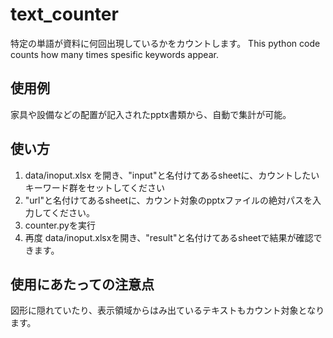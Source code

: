 # text_counter

特定の単語が資料に何回出現しているかをカウントします。
This python code counts how many times spesific keywords appear.

## 使用例
家具や設備などの配置が記入されたpptx書類から、自動で集計が可能。

## 使い方
1. data/inoput.xlsx を開き、"input"と名付けてあるsheetに、カウントしたいキーワード群をセットしてください
2. "url"と名付けてあるsheetに、カウント対象のpptxファイルの絶対パスを入力してください。
3. counter.pyを実行
4. 再度 data/inoput.xlsxを開き、"result"と名付けてあるsheetで結果が確認できます。

## 使用にあたっての注意点
図形に隠れていたり、表示領域からはみ出ているテキストもカウント対象となります。
